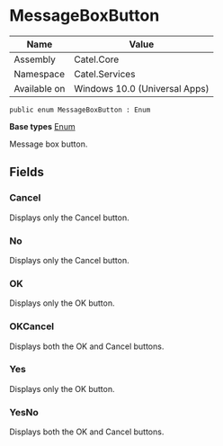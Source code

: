 

# MessageBoxButton

Name|Value
---|---
Assembly|Catel.Core
Namespace|Catel.Services
Available on|Windows 10.0 (Universal Apps)

```
public enum MessageBoxButton : Enum
```

**Base types**
[Enum]()


Message box button.



## Fields

### Cancel

Displays only the Cancel button.



### No

Displays only the Cancel button.



### OK

Displays only the OK button.



### OKCancel

Displays both the OK and Cancel buttons.



### Yes

Displays only the OK button.



### YesNo

Displays both the OK and Cancel buttons.



